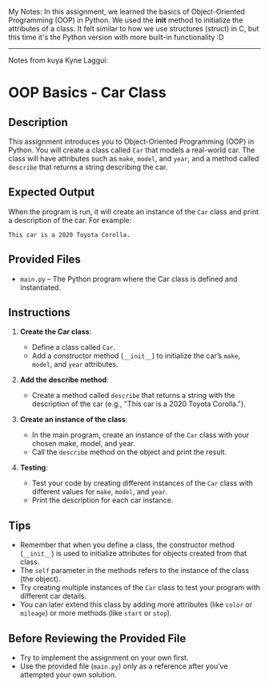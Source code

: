 My Notes: In this assignment, we learned the basics of Object-Oriented Programming (OOP) in Python. We used the __init__ method to initialize the attributes of a class. It felt similar to how we use structures (struct) in C, but this time it's the Python version with more built-in functionality :D

---

Notes from kuya Kyne Laggui:
# OOP Basics - Car Class

## Description

This assignment introduces you to Object-Oriented Programming (OOP) in Python. You will create a class called `Car` that models a real-world car. The class will have attributes such as `make`, `model`, and `year`, and a method called `describe` that returns a string describing the car.

## Expected Output

When the program is run, it will create an instance of the `Car` class and print a description of the car. For example:

```
This car is a 2020 Toyota Corolla.
```

## Provided Files

- `main.py` – The Python program where the Car class is defined and instantiated.

## Instructions

1. **Create the Car class**:

   - Define a class called `Car`.
   - Add a constructor method (`__init__`) to initialize the car’s `make`, `model`, and `year` attributes.

2. **Add the describe method**:

   - Create a method called `describe` that returns a string with the description of the car (e.g., "This car is a 2020 Toyota Corolla.").

3. **Create an instance of the class**:

   - In the main program, create an instance of the `Car` class with your chosen make, model, and year.
   - Call the `describe` method on the object and print the result.

4. **Testing**:
   - Test your code by creating different instances of the `Car` class with different values for `make`, `model`, and `year`.
   - Print the description for each car instance.

## Tips

- Remember that when you define a class, the constructor method (`__init__`) is used to initialize attributes for objects created from that class.
- The `self` parameter in the methods refers to the instance of the class (the object).
- Try creating multiple instances of the `Car` class to test your program with different car details.
- You can later extend this class by adding more attributes (like `color` or `mileage`) or more methods (like `start` or `stop`).

## Before Reviewing the Provided File

- Try to implement the assignment on your own first.
- Use the provided file (`main.py`) only as a reference after you’ve attempted your own solution.